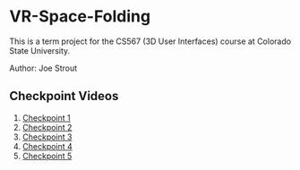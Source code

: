 # VR-Space-Folding

This is a term project for the CS567 (3D User Interfaces) course at Colorado State University.

Author: Joe Strout

## Checkpoint Videos

1. [Checkpoint 1]( https://youtu.be/P8SPrzkAG-8)
2. [Checkpoint 2](https://youtu.be/nCs5acfNzyM)
3. [Checkpoint 3](https://youtu.be/bGxXwYrxHyo)
4. [Checkpoint 4](https://youtu.be/aXW-Q-122_I)
5. [Checkpoint 5](https://youtu.be/_uALheKSJWQ)